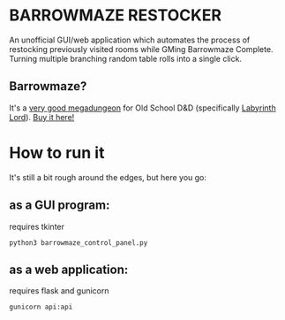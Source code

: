 

# BARROWMAZE RESTOCKER

An unofficial GUI/web application which automates the process of restocking previously visited rooms
while GMing Barrowmaze Complete. Turning multiple branching random table rolls into a single click.

## Barrowmaze?

It's a [very good megadungeon](https://www.youtube.com/watch?v=s5kmD5BufGU) for Old School D&D (specifically [Labyrinth Lord](https://www.drivethrurpg.com/product/64332/Labyrinth-Lord-Revised-Edition)).
[Buy it here!](https://www.drivethrurpg.com/product/139762/Barrowmaze-Complete)

# How to run it

It's still a bit rough around the edges, but here you go:

## as a GUI program:

requires tkinter

	python3 barrowmaze_control_panel.py

## as a web application:

requires flask and gunicorn

	gunicorn api:api
